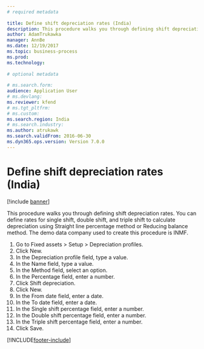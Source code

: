 ```yaml
--- 
# required metadata 
 
title: Define shift depreciation rates (India)
description: This procedure walks you through defining shift depreciation rates. 
author: AdamTrukawka
manager: AnnBe 
ms.date: 12/19/2017
ms.topic: business-process 
ms.prod:  
ms.technology:  
 
# optional metadata 
 
# ms.search.form:   
audience: Application User 
# ms.devlang:  
ms.reviewer: kfend
# ms.tgt_pltfrm:  
# ms.custom:  
ms.search.region: India
# ms.search.industry: 
ms.author: atrukawk
ms.search.validFrom: 2016-06-30 
ms.dyn365.ops.version: Version 7.0.0 
---
```

# Define shift depreciation rates (India)

[!include [banner](../../includes/banner.md)]

This procedure walks you through defining shift depreciation rates. You can define rates for single shift, double shift, and triple shift to calculate depreciation using Straight line percentage method or Reducing balance method. The demo data company used to create this procedure is INMF.

1. Go to Fixed assets > Setup > Depreciation profiles.
2. Click New.
3. In the Depreciation profile field, type a value.
4. In the Name field, type a value.
5. In the Method field, select an option.
6. In the Percentage field, enter a number.
7. Click Shift depreciation.
8. Click New.
9. In the From date field, enter a date.
10. In the To date field, enter a date.
11. In the Single shift percentage field, enter a number.
12. In the Double shift percentage field, enter a number.
13. In the Triple shift percentage field, enter a number.
14. Click Save.



[!INCLUDE[footer-include](../../../includes/footer-banner.md)]